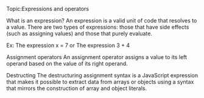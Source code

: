 Topic:Expressions and operators

What is an expression?
An expression is a valid unit of code that resolves to a value. There are two types of expressions: those that have side effects (such as assigning values) and those that purely evaluate.

Ex: The expression x = 7 or The expression 3 + 4

Assignment operators
An assignment operator assigns a value to its left operand based on the value of its right operand. 

Destructing
The destructuring assignment syntax is a JavaScript expression that makes it possible to extract data from arrays or objects using a syntax that mirrors the construction of array and object literals.
